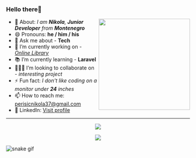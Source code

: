### Hello there👋
 
 <img align='right' src="https://c.tenor.com/2uyENRmiUt0AAAAC/coding.gif" width="250">

- 👋 About: <i>I am <b>Nikola</b>, <b>Junior Developer</b> from <b>Montenegro</b></i>
- 😄 Pronouns: <b>he / him / his</b>
- 💬 Ask me about - <b>Tech</b>
- 🔨 I’m currently working on - <i><a href="https://tim4.ictcortex.me" target="_blank">Online Library</a></i>
- 📚 I’m currently learning - <b>Laravel</b>
- 🧑‍🤝‍🧑 I’m looking to collaborate on - <i>interesting project</i>
- ⚡ Fun fact: <i>I don't like coding on a monitor under <b>24</b> inches</i>
- 📫 How to reach me: perisicnikola37@gmail.com 
- 💼 LinkedIn: <a href="https://linkedin.com/in/perisicnikola37"> Visit profile </a>

<hr>
<p align="center">
<img align="center" src="https://github-readme-stats.vercel.app/api?username=perisicnikola37&show_icons=true&theme=tokyonight">
</p>
<p align="center">
<img align="center" src="http://github-readme-streak-stats.herokuapp.com?user=perisicnikola37&theme=tokyonight&date_format=M%20j%5B%2C%20Y%5D&border=2C8ADD)](https://git.io/streak-stats">
</p>

![snake gif](https://github.com/YOUR_USERNAME/YOUR_USERNAME/blob/output/github-contribution-grid-snake.gif)
